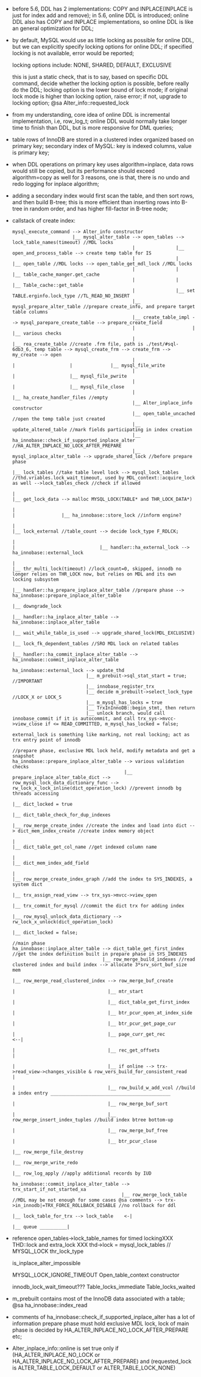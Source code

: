 * before 5.6, DDL has 2 implementations: COPY and INPLACE(INPLACE is just for index add and remove); in 5.6,
  online DDL is introduced; online DDL also has COPY and INPLACE implementations, so online DDL is like an
  general optimization for DDL;

* by default, MySQL would use as little locking as possible for online DDL, but we can explicitly specify
  locking options for online DDL; if specified locking is not available, error would be reported;

  locking options include: NONE, SHARED, DEFAULT, EXCLUSIVE

  this is just a static check, that is to say, based on specific DDL command, decide whether the locking option
  is possible, before really do the DDL; locking option is the lower bound of lock mode; if original lock mode
  is higher than locking option, raise error; if not, upgrade to locking option; @sa Alter_info::requested_lock

* from my understanding, core idea of online DDL is incremental implementation, i.e, row_log_t; online DDL
  would normally take longer time to finish than DDL, but is more responsive for DML queries;

* table rows of InnoDB are stored in a clustered index organized based on primary key;
  secondary index of MySQL: key is indexed columns, value is primary key;

* when DDL operations on primary key uses algorithm=inplace, data rows would still be copied, but its performance
  should exceed algorithm=copy as well for 3 reasons, one is that, there is no undo and redo logging for inplace
  algorithm;

* adding a secondary index would first scan the table, and then sort rows, and then build B-tree; this is more efficient
  than inserting rows into B-tree in random order, and has higher fill-factor in B-tree node;

* callstack of create index:
  ```
  mysql_execute_command --> Alter_info constructor
                        |__ mysql_alter_table --> open_tables --> lock_table_names(timeout) //MDL locks
                                              |               |__ open_and_process_table --> create temp table for IS
                                              |               |                          |__ open_table //MDL locks --> open_table_get_mdl_lock //MDL locks
                                              |               |                                                     |__ table_cache_manger.get_cache
                                              |               |                                                     |__ Table_cache::get_table
                                              |               |__ set TABLE.erginfo.lock_type //TL_READ_NO_INSERT
                                              |__ mysql_prepare_alter_table //prepare create_info, and prepare target table columns
                                              |__ create_table_impl --> mysql_parepare_create_table --> prepare_create_field
                                              |                     |                               |__ various checks
                                              |                     |__ rea_create_table //create .frm file, path is ./test/#sql-6db3_6, temp table --> mysql_create_frm --> create_frm --> my_create --> open
                                              |                                                                                                     |                    |              |__ mysql_file_write
                                              |                                                                                                     |                    |__ mysql_file_pwrite
                                              |                                                                                                     |                    |__ mysql_file_close
                                              |                                                                                                     |__ ha_create_handler_files //empty
                                              |__ Alter_inplace_info constructor
                                              |__ open_table_uncached //open the temp table just created
                                              |__ update_altered_table //mark fields participating in index creation
                                              |__ ha_innobase::check_if_supported_inplace_alter //HA_ALTER_INPLACE_NO_LOCK_AFTER_PREPARE
                                              |__ mysql_inplace_alter_table --> upgrade_shared_lock //before prepare phase
                                                                            |__ lock_tables //take table level lock --> mysql_lock_tables //thd.vriables.lock_wait_timeout, used by MDL_context::acquire_lock as well -->lock_tables_check //check if allowed
                                                                            |                                                                                                                                         |__ get_lock_data --> malloc MYSQL_LOCK(TABLE* and THR_LOCK_DATA*)
                                                                            |                                                                                                                                         |                 |__ ha_innobase::store_lock //inform engine?
                                                                            |                                                                                                                                         |__ lock_external //table_count --> decide lock_type F_RDLCK;
                                                                            |                                                                                                                                         |                               |__ handler::ha_external_lock --> ha_innobase::external_lock
                                                                            |                                                                                                                                         |__ thr_multi_lock(timeout) //lock_count=0, skipped, innodb no longer relies on THR_LOCK now, but relies on MDL and its own locking subsystem
                                                                            |__ handler::ha_prepare_inplace_alter_table //prepare phase --> ha_innobase::prepare_inplace_alter_table
                                                                            |__ downgrade_lock
                                                                            |__ handler::ha_inplace_alter_table --> ha_innobase::inplace_alter_table
                                                                            |__ wait_while_table_is_used --> upgrade_shared_lock(MDL_EXCLUSIVE)
                                                                            |__ lock_fk_dependent_tables //SRO MDL lock on related tables
                                                                            |__ handler::ha_commit_inplace_alter_table --> ha_innobase::commit_inplace_alter_table

  ha_innobase::external_lock --> update_thd
                             |__ m_prebuit->sql_stat_start = true; //IMPORTANT
                             |__ innobase_register_trx
                             |__ decide m_prebuilt->select_lock_type //LOCK_X or LOCK_S
                             |__ m_mysql_has_locks = true
                             |__ TrxInInnoDB::begin_stmt, then return
                             |__ unlock branch, would call innobase_commit if it is autocommit, and call trx_sys->mvcc->view_close if <= READ_COMMITTED, m_mysql_has_locked = false;

  external_lock is something like marking, not real locking; act as trx entry point of innodb

  //prepare phase, exclusive MDL lock held, modify metadata and get a snapshot
  ha_innobase::prepare_inplace_alter_table --> various validation checks
                                           |__ prepare_inplace_alter_table_dict --> row_mysql_lock_data_dictionary_func --> rw_lock_x_lock_inline(dict_operation_lock) //prevent innodb bg threads accessing
                                                                                |__ dict_locked = true
                                                                                |__ dict_table_check_for_dup_indexes
                                                                                |__ row_merge_create_index //create the index and load into dict --> dict_mem_index_create //create index memory object
                                                                                |                                                                |__ dict_table_get_col_name //get indexed column name
                                                                                |                                                                |__ dict_mem_index_add_field
                                                                                |                                                                |__ row_merge_create_index_graph //add the index to SYS_INDEXES, a system dict
                                                                                |__ trx_assign_read_view --> trx_sys->mvcc->view_open
                                                                                |__ trx_commit_for_mysql //commit the dict trx for adding index
                                                                                |__ row_mysql_unlock_data_dictionary --> rw_lock_x_unlock(dict_operation_lock)
                                                                                |__ dict_locked = false;

  //main phase
  ha_innobase::inplace_alter_table --> dict_table_get_first_index //get the index definition built in prepare phase in SYS_INDEXES
                                   |__ row_merge_build_indexes //read clustered index and build index --> allocate 3*srv_sort_buf_size mem
                                                                                                      |__ row_merge_read_clustered_index --> row_merge_buf_create
                                                                                                      |                                  |__ mtr_start
                                                                                                      |                                  |__ dict_table_get_first_index
                                                                                                      |                                  |__ btr_pcur_open_at_index_side
                                                                                                      |                                  |__ btr_pcur_get_page_cur
                                                                                                      |                                  |__ page_curr_get_rec                                                                  <--|
                                                                                                      |                                  |__ rec_get_offsets                                                                       |
                                                                                                      |                                  |__ if online --> trx->read_view->changes_visible & row_vers_build_for_consistent_read    |
                                                                                                      |                                  |__ row_build_w_add_vcol //build a index entry ____________________________________________
                                                                                                      |                                  |__ row_merge_buf_sort
                                                                                                      |                                  |__ row_merge_insert_index_tuples //build index btree bottom-up
                                                                                                      |                                  |__ row_merge_buf_free
                                                                                                      |                                  |__ btr_pcur_close
                                                                                                      |__ row_merge_file_destroy
                                                                                                      |__ row_merge_write_redo
                                                                                                      |__ row_log_apply //apply additional records by IUD

  ha_innobase::commit_inplace_alter_table --> trx_start_if_not_started_xa
                                          |__ row_merge_lock_table //MDL may be not enough for some cases @sa comments --> trx->in_innodb|=TRX_FORCE_ROLLBACK_DISABLE //no rollback for ddl
                                                                                                                       |__ lock_table_for_trx --> lock_table    <-|
                                                                                                                                              |__ queue __________|
  ```

* reference open_tables->lock_table_names for timed lockingXXX
  THD::lock and extra_lock XXX
  thd->lock = mysql_lock_tables // MYSQL_LOCK
  thr_lock_type

  is_inplace_alter_impossible

  MYSQL_LOCK_IGNORE_TIMEOUT Open_table_context constructor

  innodb_lock_wait_timeout???
  Table_locks_immediate
  Table_locks_waited

* m_prebuilt contains most of the InnoDB data associated with a table; @sa ha_innobase::index_read
* comments of ha_innobase::check_if_supported_inplace_alter has a lot of information
  prepare phase must hold exclusive MDL lock, lock of main phase is decided by HA_ALTER_INPLACE_NO_LOCK_AFTER_PREPARE etc;
* Alter_inplace_info::online is set true only if (HA_ALTER_INPLACE_NO_LOCK or HA_ALTER_INPLACE_NO_LOCK_AFTER_PREPARE) and (requested_lock is ALTER_TABLE_LOCK_DEFAULT or ALTER_TABLE_LOCK_NONE)
